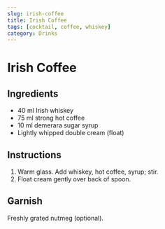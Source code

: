 ```yaml
---
slug: irish-coffee
title: Irish Coffee
tags: [cocktail, coffee, whiskey]
category: Drinks
---
```


# Irish Coffee

## Ingredients

- 40 ml Irish whiskey
- 75 ml strong hot coffee
- 10 ml demerara sugar syrup
- Lightly whipped double cream (float)

## Instructions

1. Warm glass. Add whiskey, hot coffee, syrup; stir.
2. Float cream gently over back of spoon.

## Garnish

Freshly grated nutmeg (optional).

